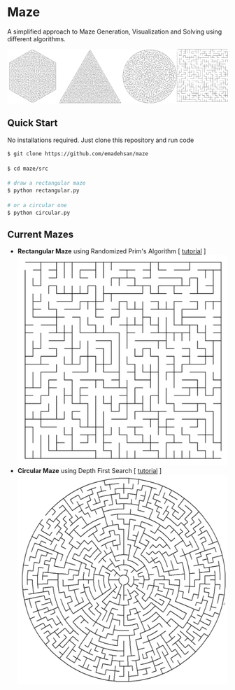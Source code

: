 # Maze
A simplified approach to Maze Generation, Visualization and Solving using different algorithms.

![Mazes](./media/header.jpg)

## Quick Start
No installations required. Just clone this repository and run code

```bash
$ git clone https://github.com/emadehsan/maze

$ cd maze/src

# draw a rectangular maze
$ python rectangular.py

# or a circular one
$ python circular.py
```

## Current Mazes
* **Rectangular Maze** using Randomized Prim's Algorithm [ [tutorial](https://www.youtube.com/watch?v=d5yzKkG1n1U) ]
    ![Rectangular Maze](./media/squared.png)
* **Circular Maze** using Depth First Search [ [tutorial](https://www.youtube.com/watch?v=q7t8UVlu-Fk) ]
    ![Circular Maze](./media/circular.png)


